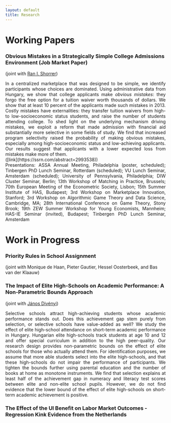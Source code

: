 ```yaml
---
layout: default
title: Research
---
```


# Working Papers
### Obvious Mistakes in a Strategically Simple College Admissions Environment (Job Market Paper)
(joint with [Ran I. Shorrer](http://rshorrer.weebly.com/))

<div style="text-align: justify"> In a centralized marketplace that was designed to be simple, we identify participants whose choices are dominated. Using administrative data from Hungary, we show that college applicants make <i>obvious mistakes</i>: they forgo the free option for a tuition waiver worth thousands of dollars. We show that at least 10 percent of the applicants made such mistakes in 2013. Costly mistakes have externalities: they transfer tuition waivers from high- to low-socioeconomic status students, and raise the number of students attending college. To shed light on the underlying mechanism driving mistakes, we exploit a reform that made admission with financial aid substantially more selective in some fields of study. We find that increased program selectivity raised the probability of making obvious mistakes, especially among high-socioeconomic status and low-achieving applicants. Our results suggest that applicants with a lower expected loss from mistakes make more of them. </div> ([link](https://ssrn.com/abstract=2993538)) 
<br>
<div style="text-align: justify"> Presentations: ASSA Annual Meeting, Philadelphia (poster, scheduled); Tinbergen PhD Lunch Seminar, Rotterdam (scheduled); VU Lunch Seminar, Amsterdam (scheduled); University of Pennsylvania, Philadelphia; DIW Cluster Seminar, Berlin; 13th Workshop of Matching in Practice, Brussels; 70th European Meeting of the Econometric Society, Lisbon; 15th Summer Institute of HAS, Budapest; 3rd Workshop on Marketplace Innovation, Stanford; 3rd Workshop on Algorithmic Game Theory and Data Science, Cambridge, MA; 28th International Conference on Game Theory, Stony Brook; 19th ZEW Summer Workshop for Young Economists, Mannheim; HAS-IE Seminar (invited), Budapest; Tinbergen PhD Lunch Seminar, Amsterdam </div>

# Work in Progress
### Priority Rules in School Assignment
(joint with Monique de Haan, Pieter Gautier, Hessel Oosterbeek, and Bas van der Klaauw)

### The Impact of Elite High-Schools on Academic Performance: A Non-Parametric Bounds Approach
(joint with [János Divényi](http://divenyijanos.github.io/))

<div style="text-align: justify"> Selective schools attract high-achieving students whose academic performance stands out. Does this achievement gap stem purely from selection, or selective schools have value-added as well? We study the effect of elite high-school attendance on short-term academic performance in Hungary. Hungarian elite high-schools track students at age 10 and 12 and offer special curriculum in addition to the high peer-quality. Our research design provides non-parametric bounds on the effect of elite schools for those who actually attend them. For identification purposes, we assume that more able students select into the elite high-schools, and that these high-schools do not impair the performance of participants. We tighten the bounds further using parental education and the number of books at home as monotone instruments. We find that selection explains at least half of the achievement gap in numeracy and literacy test scores between elite and non-elite school pupils. However, we do not find evidence that the lower bound of the effect of elite high-schools on short-term academic achievement is positive. </div>

### The Effect of the UI Benefit on Labor Market Outcomes - Regression Kink Evidence from the Netherlands
